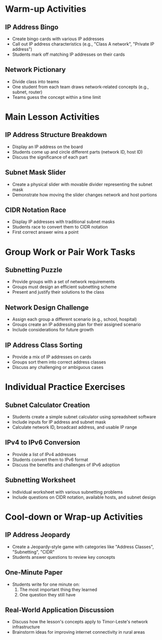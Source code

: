 # Warm-up Activities

## IP Address Bingo
- Create bingo cards with various IP addresses
- Call out IP address characteristics (e.g., "Class A network", "Private IP address")
- Students mark off matching IP addresses on their cards

## Network Pictionary
- Divide class into teams
- One student from each team draws network-related concepts (e.g., subnet, router)
- Teams guess the concept within a time limit

# Main Lesson Activities

## IP Address Structure Breakdown
- Display an IP address on the board
- Students come up and circle different parts (network ID, host ID)
- Discuss the significance of each part

## Subnet Mask Slider
- Create a physical slider with movable divider representing the subnet mask
- Demonstrate how moving the slider changes network and host portions

## CIDR Notation Race
- Display IP addresses with traditional subnet masks
- Students race to convert them to CIDR notation
- First correct answer wins a point

# Group Work or Pair Work Tasks

## Subnetting Puzzle
- Provide groups with a set of network requirements
- Groups must design an efficient subnetting scheme
- Present and justify their solutions to the class

## Network Design Challenge
- Assign each group a different scenario (e.g., school, hospital)
- Groups create an IP addressing plan for their assigned scenario
- Include considerations for future growth

## IP Address Class Sorting
- Provide a mix of IP addresses on cards
- Groups sort them into correct address classes
- Discuss any challenging or ambiguous cases

# Individual Practice Exercises

## Subnet Calculator Creation
- Students create a simple subnet calculator using spreadsheet software
- Include inputs for IP address and subnet mask
- Calculate network ID, broadcast address, and usable IP range

## IPv4 to IPv6 Conversion
- Provide a list of IPv4 addresses
- Students convert them to IPv6 format
- Discuss the benefits and challenges of IPv6 adoption

## Subnetting Worksheet
- Individual worksheet with various subnetting problems
- Include questions on CIDR notation, available hosts, and subnet design

# Cool-down or Wrap-up Activities

## IP Address Jeopardy
- Create a Jeopardy-style game with categories like "Address Classes", "Subnetting", "CIDR"
- Students answer questions to review key concepts

## One-Minute Paper
- Students write for one minute on:
  1. The most important thing they learned
  2. One question they still have

## Real-World Application Discussion
- Discuss how the lesson's concepts apply to Timor-Leste's network infrastructure
- Brainstorm ideas for improving internet connectivity in rural areas